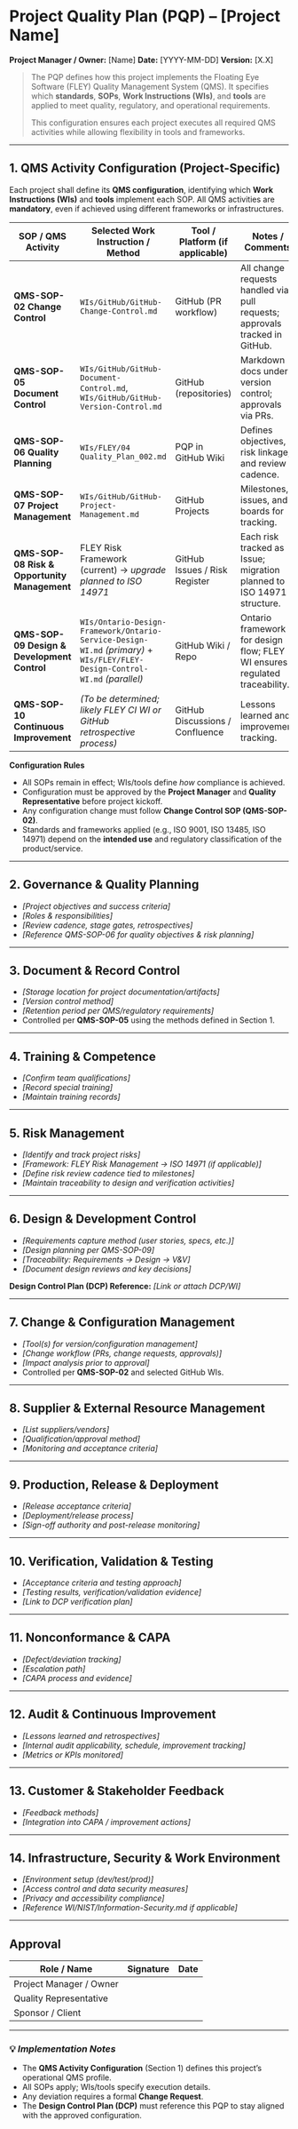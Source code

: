 # **Project Quality Plan (PQP) – [Project Name]**

**Project Manager / Owner:** [Name]
**Date:** [YYYY-MM-DD]
**Version:** [X.X]

> The PQP defines how this project implements the Floating Eye Software (FLEY) Quality Management System (QMS).
> It specifies which **standards**, **SOPs**, **Work Instructions (WIs)**, and **tools** are applied to meet quality, regulatory, and operational requirements.
>
> This configuration ensures each project executes all required QMS activities while allowing flexibility in tools and frameworks.

---

## **1. QMS Activity Configuration (Project-Specific)**

Each project shall define its **QMS configuration**, identifying which **Work Instructions (WIs)** and **tools** implement each SOP.
All QMS activities are **mandatory**, even if achieved using different frameworks or infrastructures.

| SOP / QMS Activity                           | Selected Work Instruction / Method                                                                                          | Tool / Platform (if applicable) | Notes / Comments                                                            |
| -------------------------------------------- | --------------------------------------------------------------------------------------------------------------------------- | ------------------------------- | --------------------------------------------------------------------------- |
| **QMS-SOP-02 Change Control**                | `WIs/GitHub/GitHub-Change-Control.md`                                                                                       | GitHub (PR workflow)            | All change requests handled via pull requests; approvals tracked in GitHub. |
| **QMS-SOP-05 Document Control**              | `WIs/GitHub/GitHub-Document-Control.md`, `WIs/GitHub/GitHub-Version-Control.md`                                             | GitHub (repositories)           | Markdown docs under version control; approvals via PRs.                     |
| **QMS-SOP-06 Quality Planning**              | `WIs/FLEY/04 Quality_Plan_002.md`                                                                                           | PQP in GitHub Wiki              | Defines objectives, risk linkage, and review cadence.                       |
| **QMS-SOP-07 Project Management**            | `WIs/GitHub/GitHub-Project-Management.md`                                                                                   | GitHub Projects                 | Milestones, issues, and boards for tracking.                                |
| **QMS-SOP-08 Risk & Opportunity Management** | FLEY Risk Framework (current) → *upgrade planned to ISO 14971*                                                              | GitHub Issues / Risk Register   | Each risk tracked as Issue; migration planned to ISO 14971 structure.       |
| **QMS-SOP-09 Design & Development Control**  | `WIs/Ontario-Design-Framework/Ontario-Service-Design-WI.md` *(primary)* + `WIs/FLEY/FLEY-Design-Control-WI.md` *(parallel)* | GitHub Wiki / Repo              | Ontario framework for design flow; FLEY WI ensures regulated traceability.  |
| **QMS-SOP-10 Continuous Improvement**        | *(To be determined; likely FLEY CI WI or GitHub retrospective process)*                                                     | GitHub Discussions / Confluence | Lessons learned and improvement tracking.                                   |

**Configuration Rules**

* All SOPs remain in effect; WIs/tools define *how* compliance is achieved.
* Configuration must be approved by the **Project Manager** and **Quality Representative** before project kickoff.
* Any configuration change must follow **Change Control SOP (QMS-SOP-02)**.
* Standards and frameworks applied (e.g., ISO 9001, ISO 13485, ISO 14971) depend on the **intended use** and regulatory classification of the product/service.

---

## **2. Governance & Quality Planning**

* *[Project objectives and success criteria]*
* *[Roles & responsibilities]*
* *[Review cadence, stage gates, retrospectives]*
* *[Reference QMS-SOP-06 for quality objectives & risk planning]*

---

## **3. Document & Record Control**

* *[Storage location for project documentation/artifacts]*
* *[Version control method]*
* *[Retention period per QMS/regulatory requirements]*
* Controlled per **QMS-SOP-05** using the methods defined in Section 1.

---

## **4. Training & Competence**

* *[Confirm team qualifications]*
* *[Record special training]*
* *[Maintain training records]*

---

## **5. Risk Management**

* *[Identify and track project risks]*
* *[Framework: FLEY Risk Management → ISO 14971 (if applicable)]*
* *[Define risk review cadence tied to milestones]*
* *[Maintain traceability to design and verification activities]*

---

## **6. Design & Development Control**

* *[Requirements capture method (user stories, specs, etc.)]*
* *[Design planning per QMS-SOP-09]*
* *[Traceability: Requirements → Design → V&V]*
* *[Document design reviews and key decisions]*

**Design Control Plan (DCP) Reference:** *[Link or attach DCP/WI]*

---

## **7. Change & Configuration Management**

* *[Tool(s) for version/configuration management]*
* *[Change workflow (PRs, change requests, approvals)]*
* *[Impact analysis prior to approval]*
* Controlled per **QMS-SOP-02** and selected GitHub WIs.

---

## **8. Supplier & External Resource Management**

* *[List suppliers/vendors]*
* *[Qualification/approval method]*
* *[Monitoring and acceptance criteria]*

---

## **9. Production, Release & Deployment**

* *[Release acceptance criteria]*
* *[Deployment/release process]*
* *[Sign-off authority and post-release monitoring]*

---

## **10. Verification, Validation & Testing**

* *[Acceptance criteria and testing approach]*
* *[Testing results, verification/validation evidence]*
* *[Link to DCP verification plan]*

---

## **11. Nonconformance & CAPA**

* *[Defect/deviation tracking]*
* *[Escalation path]*
* *[CAPA process and evidence]*

---

## **12. Audit & Continuous Improvement**

* *[Lessons learned and retrospectives]*
* *[Internal audit applicability, schedule, improvement tracking]*
* *[Metrics or KPIs monitored]*

---

## **13. Customer & Stakeholder Feedback**

* *[Feedback methods]*
* *[Integration into CAPA / improvement actions]*

---

## **14. Infrastructure, Security & Work Environment**

* *[Environment setup (dev/test/prod)]*
* *[Access control and data security measures]*
* *[Privacy and accessibility compliance]*
* *[Reference WI/NIST/Information-Security.md if applicable]*

---

## **Approval**

| Role / Name             | Signature | Date |
| ----------------------- | --------- | ---- |
| Project Manager / Owner |           |      |
| Quality Representative  |           |      |
| Sponsor / Client        |           |      |

---

### 💡 *Implementation Notes*

* The **QMS Activity Configuration** (Section 1) defines this project’s operational QMS profile.
* All SOPs apply; WIs/tools specify execution details.
* Any deviation requires a formal **Change Request**.
* The **Design Control Plan (DCP)** must reference this PQP to stay aligned with the approved configuration.
